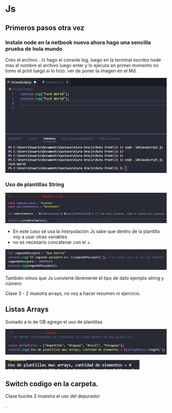 # Js

## Primeros pasos otra vez

### Instale node en la netbook nueva ahora hago una sencilla prueba de hola mundo

Creo el archivo `.JS` hago el console log, luego en la terminal escribo node mas el nombre el archivo luego enter y lo 
ejecuta en primer momento no tomo el print luego si lo hizo. ver de poner la imagen en el Md.

![claseJsNode01.png](claseJsNode01.png)

### Uso de plantillas String

![img.png](img.png)

* En este caso se usa la interpolación Js sabe que dentro de la plantilla voy a usar otras variables
* no es necesario concatenar con el +.

![img_1.png](img_1.png)

También vimos que Js convierte libremente el tipo de dato ejemplo string y número

Clase 3 - 2 muestra arrays, no voy a hacer resumen ni ejercicio.

## Listas Arrays 
Sumado a lo de OB agrego el uso de plantillas

![img_2.png](img_2.png)

![img_3.png](img_3.png)


## Switch codigo en la carpeta.

Clase bucles 2 muestra el uso del depurador


























.